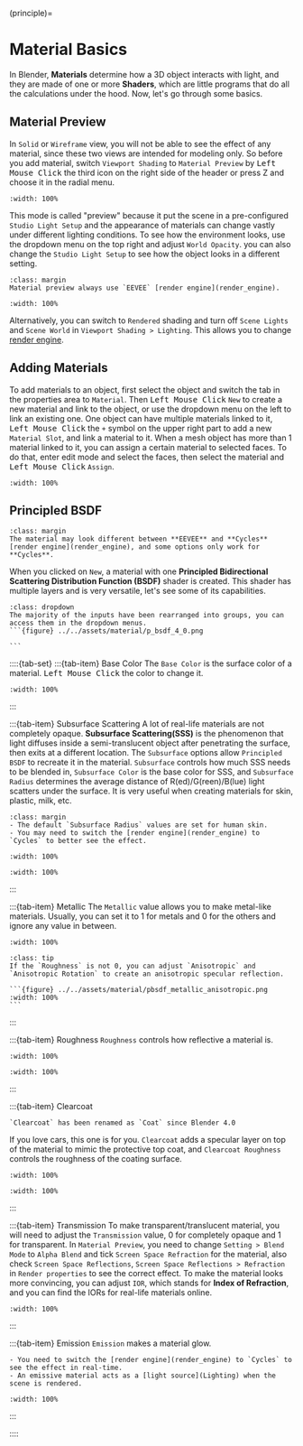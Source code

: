 (principle)=

# Material Basics
In Blender, **Materials** determine how a 3D object interacts with light, and they are made of one or more **Shaders**, which are little programs that do all the calculations under the hood. Now, let's go through some basics.

## Material Preview
In `Solid` or `Wireframe` view, you will not be able to see the effect of any material, since these two views are intended for modeling only. So before you add material, switch `Viewport Shading` to `Material Preview` by <kbd>Left Mouse Click</kbd> the third icon on the right side of the header or press Z and choose it in the radial menu.
```{figure} ../../assets/material/mat_preview.gif
:width: 100%
```
This mode is called "preview" because it put the scene in a pre-configured `Studio Light Setup` and the appearance of materials can change vastly under different lighting conditions. To see how the environment looks, use the dropdown menu on the top right and adjust `World Opacity`. you can also change the `Studio Light Setup` to see how the object looks in a different setting.
```{tip}
:class: margin
Material preview always use `EEVEE` [render engine](render_engine).
```

```{figure} ../../assets/material/mat_preview_env.gif
:width: 100%
```

Alternatively, you can switch to `Rendered` shading and turn off `Scene Lights` and `Scene World` in `Viewport Shading > Lighting`. This allows you to change [render engine](render_engine).


## Adding Materials
To add materials to an object, first select the object and switch the tab in the properties area to `Material`. Then <kbd>Left Mouse Click</kbd> `New` to create a new material and link to the object, or use the dropdown menu on the left to link an existing one. One object can have multiple materials linked to it, <kbd>Left Mouse Click</kbd> the `+` symbol on the upper right part to add a new `Material Slot`, and link a material to it. When a mesh object has more than 1 material linked to it, you can assign a certain material to selected faces. To do that, enter edit mode and select the faces, then select the material and <kbd>Left Mouse Click</kbd> `Assign`.
```{figure} ../../assets/material/mat_add.gif
:width: 100%
```


## Principled BSDF
```{tip}
:class: margin
The material may look different between **EEVEE** and **Cycles** [render engine](render_engine), and some options only work for **Cycles**.
```
When you clicked on `New`, a material with one **Principled Bidirectional Scattering Distribution Function (BSDF)** shader is created. This shader has multiple layers and is very versatile, let's see some of its capabilities.

````{admonition} In Blender 4.0
:class: dropdown
The majority of the inputs have been rearranged into groups, you can access them in the dropdown menus.
```{figure} ../../assets/material/p_bsdf_4_0.png

```
````
::::{tab-set}
:::{tab-item} Base Color
The `Base Color` is the surface color of a material. <kbd>Left Mouse Click</kbd> the color to change it.
```{figure} ../../assets/material/pbsdf_color.png
:width: 100%
```

:::

:::{tab-item} Subsurface Scattering
A lot of real-life materials are not completely opaque. **Subsurface Scattering(SSS)** is the phenomenon that light diffuses inside a semi-translucent object after penetrating the surface, then exits at a different location. The `Subsurface` options allow `Principled BSDF` to recreate it in the material. `Subsurface` controls how much SSS needs to be blended in, `Subsurface Color` is the base color for SSS, and `Subsurface Radius` determines the average distance of R(ed)/G(reen)/B(lue) light scatters under the surface. It is very useful when creating materials for skin, plastic, milk, etc.
```{tip}
:class: margin
- The default `Subsurface Radius` values are set for human skin.
- You may need to switch the [render engine](render_engine) to `Cycles` to better see the effect.
```
```{figure} ../../assets/material/pbsdf_subsurface_comp.png
:width: 100%
```
```{figure} ../../assets/material/pbsdf_subsurface.png
:width: 100%
```
:::

:::{tab-item} Metallic
The `Metallic` value allows you to make metal-like materials. Usually, you can set it to 1 for metals and 0 for the others and ignore any value in between.
```{figure} ../../assets/material/pbsdf_metallic.png
:width: 100%
```
````{admonition} Cycles only feature
:class: tip
If the `Roughness` is not 0, you can adjust `Anisotropic` and `Anisotropic Rotation` to create an anisotropic specular reflection.

```{figure} ../../assets/material/pbsdf_metallic_anisotropic.png
:width: 100%
```
````

:::

:::{tab-item} Roughness
`Roughness` controls how reflective a material is.
```{figure} ../../assets/material/pbsdf_roughness_comp.png
:width: 100%
```
```{figure} ../../assets/material/pbsdf_roughness.png
:width: 100%
```

:::

:::{tab-item} Clearcoat
```{tip}
`Clearcoat` has been renamed as `Coat` since Blender 4.0
```
If you love cars, this one is for you. `Clearcoat` adds a specular layer on top of the material to mimic the protective top coat, and `Clearcoat Roughness` controls the roughness of the coating surface.
```{figure} ../../assets/material/pbsdf_topcoat_comp.png
:width: 100%
```
```{figure} ../../assets/material/pbsdf_topcoat.png
:width: 100%
```

:::


:::{tab-item} Transmission
To make transparent/translucent material, you will need to adjust the `Transmission` value, 0 for completely opaque and 1 for transparent. In `Material Preview`, you need to change `Setting > Blend Mode` to `Alpha Blend` and tick `Screen Space Refraction` for the material, also check `Screen Space Reflections`, `Screen Space Reflections > Refraction` in `Render properties` to see the correct effect. To make the material looks more convincing, you can adjust `IOR`, which stands for **Index of Refraction**, and you can find the IORs for real-life materials online.

```{figure} ../../assets/material/pbsdf_transmission.png
:width: 100%
```

:::

:::{tab-item} Emission
`Emission` makes a material glow. 
```{tip}
- You need to switch the [render engine](render_engine) to `Cycles` to see the effect in real-time.
- An emissive material acts as a [light source](Lighting) when the scene is rendered.
```
```{figure} ../../assets/material/pbsdf_emission.png
:width: 100%
```

:::

::::


